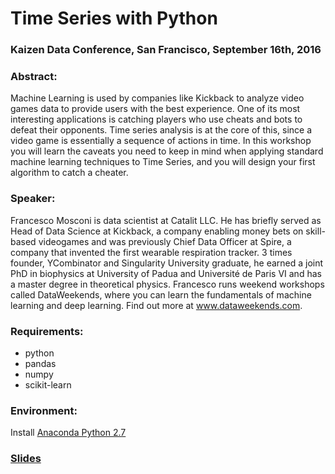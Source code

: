 # Time Series with Python

### Kaizen Data Conference, San Francisco, September 16th, 2016

### Abstract:
Machine Learning is used by companies like Kickback to analyze video games data to provide users with the best experience. One of its most interesting applications is catching players who use cheats and bots to defeat their opponents. Time series analysis is at the core of this, since a video game is essentially a sequence of actions in time. In this workshop you will learn the caveats you need to keep in mind when applying standard machine learning techniques to Time Series, and you will design your first algorithm to catch a cheater.


### Speaker:
Francesco Mosconi is data scientist at Catalit LLC. He has briefly served as Head of Data Science at Kickback, a company enabling money bets on skill-based videogames and was previously Chief Data Officer at Spire, a company that invented the first wearable respiration tracker. 3 times founder, YCombinator and  Singularity University graduate, he earned a joint PhD in biophysics at University of Padua and Université de Paris VI and has a master degree in theoretical physics. Francesco runs weekend workshops called DataWeekends, where you can learn the fundamentals of machine learning and deep learning. Find out more at www.dataweekends.com.

### Requirements:
- python
- pandas
- numpy
- scikit-learn

### Environment:
Install [Anaconda Python 2.7](https://www.continuum.io/downloads)

### [Slides](./time_series_with_python.pdf)
